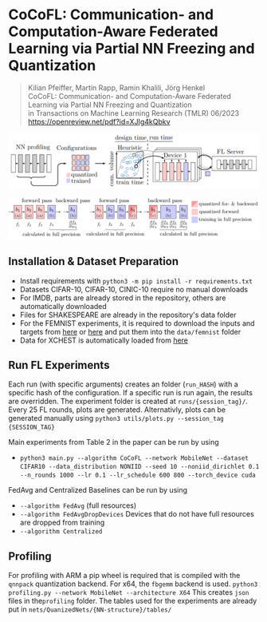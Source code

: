 # CoCoFL: Communication- and Computation-Aware Federated Learning via Partial NN Freezing and Quantization


> Kilian Pfeiffer, Martin Rapp, Ramin Khalili, Jörg Henkel  
> CoCoFL: Communication- and Computation-Aware Federated Learning via Partial NN Freezing and Quantization  
> in Transactions on Machine Learning Research (TMLR) 06/2023  
> https://openreview.net/pdf?id=XJIg4kQbkv


![](src/figure1.png)

![](src/figure2.png)

## Installation & Dataset Preparation
* Install requirements with `python3 -m pip install -r requirements.txt`
* Datasets CIFAR-10, CIFAR-10, CINIC-10 require no manual downloads
* For IMDB, parts are already stored in the repository, others are automatically downloaded
* Files for SHAKESPEARE are already in the repository's data folder
* For the FEMNIST experiments, it is required to download the inputs and targets from [here](https://drive.google.com/file/d/1ZFPbHddOBIkaNZcyezUuKxSSqwaHDdrE/view?usp=sharing) or [here](https://bwsyncandshare.kit.edu/s/r3R8feQRkBkCx5x/download/femnist_data.zip) and put them into the `data/femnist` folder
* Data for XCHEST is automatically loaded from [here](https://bwsyncandshare.kit.edu/s/fEwKeDoHKDtnzF7/download/xchest2.tar.gz)

## Run FL Experiments
Each run (with specific arguments) creates an folder (`run_HASH`) with a specific hash of the configuration. If a specific run is run again, the results are overridden. The experiment folder is created at `runs/{session_tag}/`. Every 25 FL rounds, plots are generated. Alternativly, plots can be generated manually using `python3 utils/plots.py --session_tag {SESSION_TAG}`

Main experiments from Table 2 in the paper can be run by using
* `python3 main.py --algorithm CoCoFL --network MobileNet --dataset CIFAR10 --data_distribution NONIID --seed 10 --noniid_dirichlet 0.1 --n_rounds 1000 --lr 0.1 --lr_schedule 600 800 --torch_device cuda`

FedAvg and Centralized Baselines can be run by using
* `--algorithm FedAvg` (full resources)  
* `--algorithm FedAvgDropDevices` Devices that do not have full resources are dropped from training  
* `--algorithm Centralized`   

## Profiling
For profiling with ARM a pip wheel is required that is compiled with the `qnnpack` quantization backend. For x64, the `fbgemm` backend is used.
`python3 profiling.py --network MobileNet --architecture X64`
This creates `json` files in the`profiling` folder. The tables used for the experiments are already put in `nets/QuanizedNets/{NN-structure}/tables/`